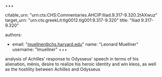 +++


citable_urn: "urn:cts:CHS:Commentaries.AHCIP:Iliad.9.317-9.320.2tAXwuz"
target_urn: "urn:cts:greekLit:tlg0012.tlg001:9.317-9.320"
title: "Iliad 9.317-9.320"

authors:
- email: "muellner@chs.harvard.edu"
  name: "Leonard Muellner"
  username: "lmuellner"
+++

<p>analysis of Achilles’ response to Odysseus’ speech in terms of his alienation, mēnis, desire to realize his heroic identity and win kleos, as well as the hostility between Achilles and Odysseus</p>